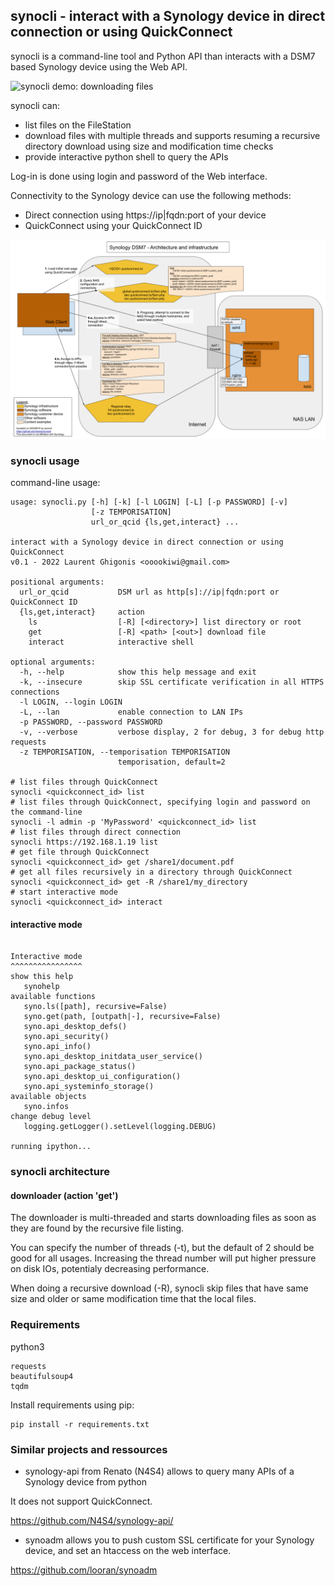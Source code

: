 ## synocli - interact with a Synology device in direct connection or using QuickConnect

synocli is a command-line tool and Python API than interacts with a DSM7 based Synology device using the Web API.

![synocli demo: downloading files](doc/synocli_demo.gif)

synocli can:
* list files on the FileStation
* download files with multiple threads and supports resuming a recursive directory download using size and modification time checks
* provide interactive python shell to query the APIs

Log-in is done using login and password of the Web interface.

Connectivity to the Synology device can use the following methods:
* Direct connection using https://ip|fqdn:port of your device
* QuickConnect using your QuickConnect ID

![Synology DSM7 Architecture and infrastructure](doc/synology_dsm7_architecture_and_infrastructure.png)

### synocli usage

command-line usage:
```
usage: synocli.py [-h] [-k] [-l LOGIN] [-L] [-p PASSWORD] [-v]
                  [-z TEMPORISATION]
                  url_or_qcid {ls,get,interact} ...

interact with a Synology device in direct connection or using QuickConnect
v0.1 - 2022 Laurent Ghigonis <ooookiwi@gmail.com>

positional arguments:
  url_or_qcid           DSM url as http[s]://ip|fqdn:port or QuickConnect ID
  {ls,get,interact}     action
    ls                  [-R] [<directory>] list directory or root
    get                 [-R] <path> [<out>] download file
    interact            interactive shell

optional arguments:
  -h, --help            show this help message and exit
  -k, --insecure        skip SSL certificate verification in all HTTPS connections
  -l LOGIN, --login LOGIN
  -L, --lan             enable connection to LAN IPs
  -p PASSWORD, --password PASSWORD
  -v, --verbose         verbose display, 2 for debug, 3 for debug http requests
  -z TEMPORISATION, --temporisation TEMPORISATION
                        temporisation, default=2

# list files through QuickConnect
synocli <quickconnect_id> list
# list files through QuickConnect, specifying login and password on the command-line
synocli -l admin -p 'MyPassword' <quickconnect_id> list
# list files through direct connection
synocli https://192.168.1.19 list
# get file through QuickConnect
synocli <quickconnect_id> get /share1/document.pdf
# get all files recursively in a directory through QuickConnect
synocli <quickconnect_id> get -R /share1/my_directory
# start interactive mode
synocli <quickconnect_id> interact
```

#### interactive mode

```

Interactive mode
^^^^^^^^^^^^^^^^
show this help
   synohelp
available functions
   syno.ls([path], recursive=False)
   syno.get(path, [outpath|-], recursive=False)
   syno.api_desktop_defs()
   syno.api_security()
   syno.api_info()
   syno.api_desktop_initdata_user_service()
   syno.api_package_status()
   syno.api_desktop_ui_configuration()
   syno.api_systeminfo_storage()
available objects
   syno.infos
change debug level
   logging.getLogger().setLevel(logging.DEBUG)

running ipython...
```

### synocli architecture

#### downloader (action 'get')

The downloader is multi-threaded and starts downloading files as soon as they are found by the recursive file listing.

You can specify the number of threads (-t), but the default of 2 should be good for all usages. Increasing the thread number will put higher pressure on disk IOs, potentialy decreasing performance.

When doing a recursive download (-R), synocli skip files that have same size and older or same modification time that the local files.

### Requirements

python3
```
requests
beautifulsoup4
tqdm
```

Install requirements using pip:
```
pip install -r requirements.txt
```

### Similar projects and ressources

* synology-api from Renato (N4S4) allows to query many APIs of a Synology device from python

It does not support QuickConnect.

https://github.com/N4S4/synology-api/

* synoadm allows you to push custom SSL certificate for your Synology device, and set an htaccess on the web interface.

https://github.com/looran/synoadm
